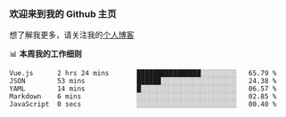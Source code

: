 ### 欢迎来到我的 Github 主页

想了解我更多，请关注我的[个人博客](https://chinesee.github.io/my-awsome-blog/)

📊 **本周我的工作细则**
<!--START_SECTION:waka-->
```text
Vue.js      2 hrs 24 mins       ████████████████░░░░░░░░░   65.79 % 
JSON        53 mins             ██████░░░░░░░░░░░░░░░░░░░   24.38 % 
YAML        14 mins             █░░░░░░░░░░░░░░░░░░░░░░░░   06.57 % 
Markdown    6 mins              ░░░░░░░░░░░░░░░░░░░░░░░░░   02.85 % 
JavaScript  0 secs              ░░░░░░░░░░░░░░░░░░░░░░░░░   00.40 %
```
<!--END_SECTION:waka-->
